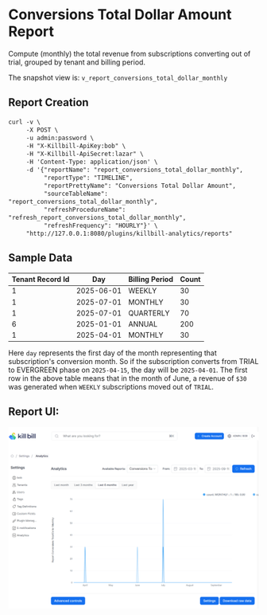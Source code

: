 # Conversions Total Dollar Amount Report

Compute (monthly) the total revenue from subscriptions converting out of trial, grouped by tenant and billing period.

The snapshot view is: `v_report_conversions_total_dollar_monthly`

## Report Creation

```
curl -v \
     -X POST \
     -u admin:password \
     -H "X-Killbill-ApiKey:bob" \
     -H "X-Killbill-ApiSecret:lazar" \
     -H 'Content-Type: application/json' \
     -d '{"reportName": "report_conversions_total_dollar_monthly",
          "reportType": "TIMELINE",
          "reportPrettyName": "Conversions Total Dollar Amount",
          "sourceTableName": "report_conversions_total_dollar_monthly",
          "refreshProcedureName": "refresh_report_conversions_total_dollar_monthly",
          "refreshFrequency": "HOURLY"}' \
     "http://127.0.0.1:8080/plugins/killbill-analytics/reports"
```

## Sample Data

|Tenant Record Id|Day |Billing Period| Count|
|--|--|--|--|
|1|2025-06-01  |WEEKLY |30|
|1|2025-07-01  |MONTHLY |30|
|1| 2025-07-01 |QUARTERLY |70|
|6| 2025-01-01 |ANNUAL|200|
|1| 2025-04-01 |MONTHLY|30|

Here `day` represents the first day of the month representing that subscription's conversion month. So if the subscription converts from TRIAL to EVERGREEN phase on `2025-04-15`, the day will be `2025-04-01`. The first row in the above table means that in the month of June, a revenue of `$30` was generated when `WEEKLY` subscriptions moved out of `TRIAL`.

## Report UI:

![conversion-total-dollar-amount.png](conversion-total-dollar-amount.png)
